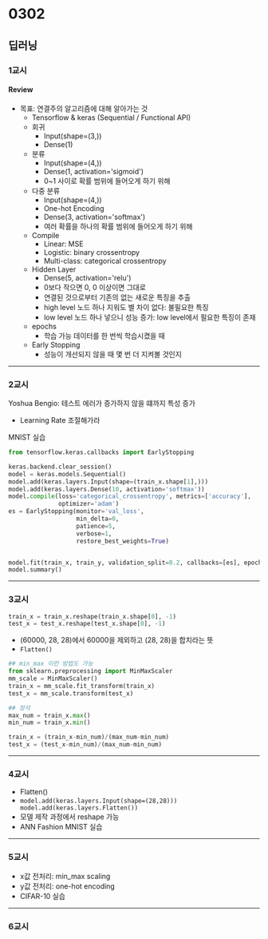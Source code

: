 # 0302
## 딥러닝
### 1교시
#### Review
- 목표: 연결주의 알고리즘에 대해 알아가는 것
    - Tensorflow & keras (Sequential / Functional API)
    - 회귀
        - Input(shape=(3,))
        - Dense(1)
    - 분류
        - Input(shape=(4,))
        - Dense(1, activation='sigmoid')
        - 0~1 사이로 확률 범위에 들어오게 하기 위해
    - 다중 분류
        - Input(shape=(4,))
        - One-hot Encoding
        - Dense(3, activation='softmax')
        - 여러 확률을 하나의 확률 범위에 들어오게 하기 위해
    - Compile
        - Linear: MSE
        - Logistic: binary crossentropy
        - Multi-class: categorical crossentropy
    - Hidden Layer
        - Dense(5, activation='relu')
        - 0보다 작으면 0, 0 이상이면 그대로
        - 연결된 것으로부터 기존의 없는 새로운 특징을 추출
        - high level 노드 하나 지워도 별 차이 없다: 불필요한 특징
        - low level 노드 하나 넣으니 성능 증가: low level에서 필요한 특징이 존재
    - epochs
        - 학습 가능 데이터를 한 번씩 학습시켰을 때
    - Early Stopping
        - 성능이 개선되지 않을 때 몇 번 더 지켜볼 것인지
---
### 2교시
Yoshua Bengio: 테스트 에러가 증가하지 않을 떄까지 특성 증가
- Learning Rate 조절해가라

MNIST 실습
```python
from tensorflow.keras.callbacks import EarlyStopping

keras.backend.clear_session()
model = keras.models.Sequential()
model.add(keras.layers.Input(shape=(train_x.shape[1],)))
model.add(keras.layers.Dense(10, activation='softmax'))
model.compile(loss='categorical_crossentropy', metrics=['accuracy'],
              optimizer='adam')
es = EarlyStopping(monitor='val_loss',
                   min_delta=0,
                   patience=5,
                   verbose=1,
                   restore_best_weights=True)


model.fit(train_x, train_y, validation_split=0.2, callbacks=[es], epochs=50, verbose=1)
model.summary()
```
---
### 3교시
```python
train_x = train_x.reshape(train_x.shape[0], -1)
test_x = test_x.reshape(test_x.shape[0], -1)
```
- (60000, 28, 28)에서 60000을 제외하고 (28, 28)을 합치라는 뜻
- ``Flatten()``
```python
## min_max 이런 방법도 가능
from sklearn.preprocessing import MinMaxScaler
mm_scale = MinMaxScaler()
train_x = mm_scale.fit_transform(train_x)
test_x = mm_scale.transform(test_x)
```
```python
## 정석
max_num = train_x.max()
min_num = train_x.min()

train_x = (train_x-min_num)/(max_num-min_num)
test_x = (test_x-min_num)/(max_num-min_num)
```
---
### 4교시
- Flatten()
- ``model.add(keras.layers.Input(shape=(28,28)))
model.add(keras.layers.Flatten())``
- 모델 제작 과정에서 reshape 가능
- ANN Fashion MNIST 실습
---
### 5교시
- x값 전처리: min_max scaling
- y값 전처리: one-hot encoding
- CIFAR-10 실습
---
### 6교시
